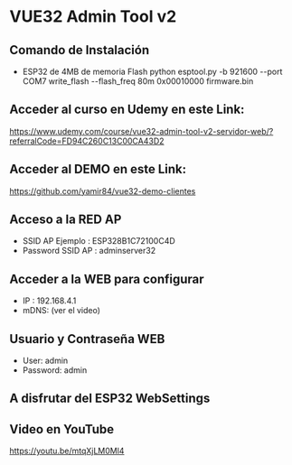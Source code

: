 # VUE32 Admin Tool v2

## Comando de Instalación
* ESP32 de 4MB de memoria Flash
python esptool.py -b 921600 --port COM7 write_flash --flash_freq 80m 0x00010000 firmware.bin

## Acceder al curso en Udemy en este Link:
https://www.udemy.com/course/vue32-admin-tool-v2-servidor-web/?referralCode=FD94C260C13C00CA43D2

## Acceder al DEMO en este Link:
https://github.com/yamir84/vue32-demo-clientes

## Acceso a la RED AP
* SSID AP Ejemplo  : ESP328B1C72100C4D
* Password SSID AP : adminserver32

## Acceder a la WEB para configurar
* IP  : 192.168.4.1
* mDNS: (ver el video)

## Usuario y Contraseña WEB
* User:     admin
* Password: admin

## A disfrutar del ESP32 WebSettings

## Video en YouTube
https://youtu.be/mtqXjLM0Ml4